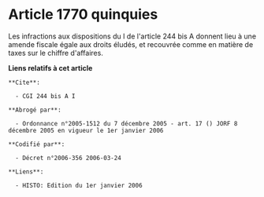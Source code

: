 # Article 1770 quinquies

Les infractions aux dispositions du I de l'article 244 bis A donnent lieu à une amende fiscale égale aux droits éludés, et
recouvrée comme en matière de taxes sur le chiffre d'affaires.

**Liens relatifs à cet article**

	**Cite**:

	  - CGI 244 bis A I

	**Abrogé par**:

	  - Ordonnance n°2005-1512 du 7 décembre 2005 - art. 17 () JORF 8 décembre 2005 en vigueur le 1er janvier 2006

	**Codifié par**:

	  - Décret n°2006-356 2006-03-24

	**Liens**:

	  - HISTO: Edition du 1er janvier 2006
